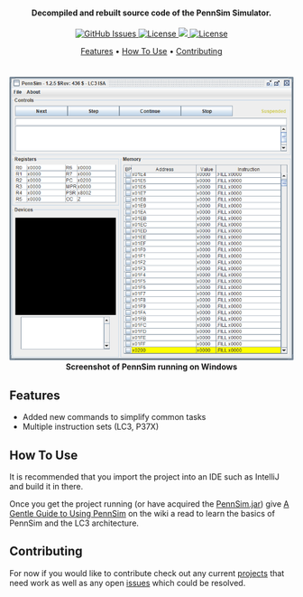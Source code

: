 <!-- HEADER -->
<h4 align="center">Decompiled and rebuilt source code of the PennSim Simulator.</h4>


<!-- SHIELDS -->
<p align="center">
  <a href="https://img.shields.io/github/issues/dadler64/PennSim">
    <img src="https://img.shields.io/github/issues/dadler64/PennSim.svg"
         alt="GitHub Issues"/>
  </a>
  <a href="https://img.shields.io/github/license/dadler64/PennSim">
    <img src="https://img.shields.io/github/license/dadler64/PennSim.svg"
          alt="License">
  </a>
  <a href="https://www.codacy.com/manual/dadler64/PennSim?utm_source=github.com&amp;utm_medium=referral&amp;utm_content=dadler64/PennSim&amp;utm_campaign=Badge_Grade">
    <img src="https://api.codacy.com/project/badge/Grade/d486b62e29c64597be96e34e5a0bb9f5"/>
  </a>
  <a href="https://img.shields.io/github/v/release/dadler64/PennSim">
    <img src="https://img.shields.io/github/v/release/dadler64/PennSim.svg"
          alt="License"/>
  </a>
</p>

<!-- LINKS -->
<p align="center">
  <a href="#features">Features</a> •
  <a href="#how-to-use">How To Use</a> •
  <a href="#contributing">Contributing</a>
</p>

<!-- SCREENSHOT -->
<h4 align="center">
  <br>
    <a href=""><img src="src/main/resources/PennSim.png" alt="PennSim Screenshot"></a>
  <br>
    Screenshot of PennSim running on Windows
  <br>
</h4>


## Features

  * Added new commands to simplify common tasks
  * Multiple instruction sets (LC3, P37X)
  
## How To Use

  It is recommended that you import the project into an IDE such as IntelliJ and build it in there.

  Once you get the project running (or have acquired the [PennSim.jar](https://github.com/dadler64/PennSim/releases/)) give [A Gentle Guide to Using PennSim](https://github.com/dadler64/PennSim/wiki/PennSim-Guide) on the wiki a read to learn the basics of PennSim and the LC3 architecture.

## Contributing

  For now if you would like to contribute check out any current [projects](https://github.com/dadler64/PennSim/projects) that need work as well as any open [issues](https://github.com/dadler64/PennSim/issues) which could be resolved.
